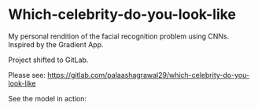 # Which-celebrity-do-you-look-like
My personal rendition of the facial recognition problem using CNNs. Inspired by the Gradient App.

  
Project shifted to GitLab.

Please see:
https://gitlab.com/palaashagrawal29/which-celebrity-do-you-look-like

See the model in action:
